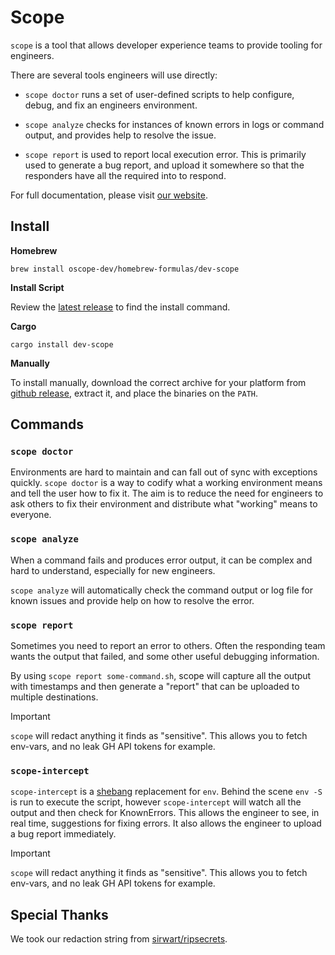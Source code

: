 # Scope

`scope` is a tool that allows developer experience teams to provide tooling for engineers.

There are several tools engineers will use directly:

- `scope doctor` runs a set of user-defined scripts to help configure, debug, and fix an engineers environment.

- `scope analyze` checks for instances of known errors in logs or command output, and provides help to resolve the issue.

- `scope report` is used to report local execution error.
  This is primarily used to generate a bug report, and upload it somewhere so that the responders have all the required into to respond.

For full documentation, please visit [our website](https://oscope-dev.github.io/scope/).

## Install

**Homebrew**

```shell
brew install oscope-dev/homebrew-formulas/dev-scope
```

**Install Script**

Review the [latest release](https://github.com/oscope-dev/scope/releases/latest) to find the install command.

**Cargo**

```shell
cargo install dev-scope
```

**Manually**

To install manually, download the correct archive for your platform from [github release](https://github.com/oscope-dev/scope/releases/latest), extract it, and place the binaries on the `PATH`.

## Commands

### `scope doctor`

Environments are hard to maintain and can fall out of sync with exceptions quickly.
`scope doctor` is a way to codify what a working environment means and tell the user how to fix it.
The aim is to reduce the need for engineers to ask others to fix their environment and distribute what "working" means to everyone.

### `scope analyze`

When a command fails and produces error output, it can be complex and hard to understand, especially for new engineers.

`scope analyze` will automatically check the command output or log file for known issues and provide help on how to resolve the error.

### `scope report`

Sometimes you need to report an error to others.
Often the responding team wants the output that failed, and some other useful debugging information.

By using `scope report some-command.sh`, scope will capture all the output with timestamps and then generate a "report" that can be uploaded to multiple destinations.

> [!IMPORTANT]
> `scope` will redact anything it finds as "sensitive".
> This allows you to fetch env-vars, and no leak GH API tokens for example.

### `scope-intercept`

`scope-intercept` is a [shebang](https://en.wikipedia.org/wiki/Shebang_(Unix)) replacement for `env`.
Behind the scene `env -S` is run to execute the script, however `scope-intercept` will watch all the output and then check for KnownErrors.
This allows the engineer to see, in real time, suggestions for fixing errors.
It also allows the engineer to upload a bug report immediately.

> [!IMPORTANT]
> `scope` will redact anything it finds as "sensitive".
> This allows you to fetch env-vars, and no leak GH API tokens for example.

## Special Thanks

We took our redaction string from [sirwart/ripsecrets](https://github.com/sirwart/ripsecrets).

